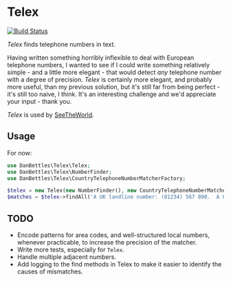 # Telex

[![Build Status](https://travis-ci.com/danbettles/telex.svg?branch=master)](https://travis-ci.com/danbettles/telex)

*Telex* finds telephone numbers in text.

Having written something horribly inflexible to deal with European telephone numbers, I wanted to see if I could write something relatively simple - and a little more elegant - that would detect *any* telephone number with a degree of precision.  *Telex* is certainly more elegant, and probably more useful, than my previous solution, but it's still far from being perfect - it's still too naive, I think.  It's an interesting challenge and we'd appreciate your input - thank you.

*Telex* is used by [SeeTheWorld](https://www.seetheworld.com/).

## Usage

For now:

```php
use DanBettles\Telex\Telex;
use DanBettles\Telex\NumberFinder;
use DanBettles\Telex\CountryTelephoneNumberMatcherFactory;

$telex = new Telex(new NumberFinder(), new CountryTelephoneNumberMatcherFactory());
$matches = $telex->findAll('A UK landline number: (01234) 567 890.  A UK mobile number: +44 (0)7123 456 789.');
```

## TODO

* Encode patterns for area codes, and well-structured local numbers, whenever practicable, to increase the precision of the matcher.
* Write more tests, especially for `Telex`.
* Handle multiple adjacent numbers.
* Add logging to the find methods in Telex to make it easier to identify the causes of mismatches.
